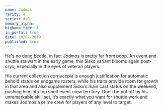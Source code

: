 ```yaml
---
name: Jodmos
rarity: 4
series: ds9
memory_alpha:
bigbook_tier: 4
in_portal: true
date: 10/07/2019
published: true
---
```


He's no dung beetle, in fact Jodmos is pretty far from poop. An event and shuttle stalwart in the early game, this Sisko variant blooms again post-cryo, especially in the eyes of veteran players.

His current collection cornucopia is enough justification for automatic behold status on endgame rosters, while his traits provide room for growth in that area and also supplement Sisko’s main cast status on the weekend, pushing him into top shelf event crew territory. Don’t be put off by his unremarkable skill set, it’s exactly what you want for shuttle work and makes Jodmos a prime crew for players of any level to target.
